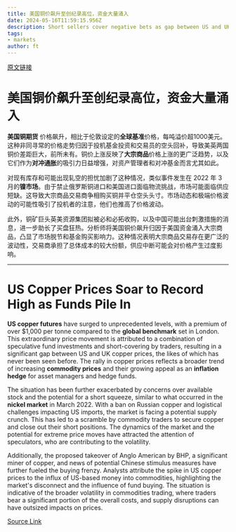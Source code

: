 ```yaml
---
title: 美国铜价飙升至创纪录高位，资金大量涌入
date: 2024-05-16T11:59:15.956Z
description: Short sellers cover negative bets as gap between US and UK prices hits largest on record
tags: 
- markets
author: ft
---
```


[原文链接](https://ft.com/content/4b672545-0049-4250-ad86-0064bbfbc0a2)

# 美国铜价飙升至创纪录高位，资金大量涌入

**美国铜期货** 价格飙升，相比于伦敦设定的**全球基准**价格，每吨溢价超1000美元。这种非同寻常的价格走势归因于投机基金投资和交易员的空头回补，导致美英两国铜价差距巨大，前所未有。铜价上涨反映了**大宗商品**价格上涨的更广泛趋势，以及它们作为**对冲通胀**的吸引力日益增强，对资产管理者和对冲基金而言尤其如此。

对现有库存和可能出现轧空的担忧加剧了这种情况，类似事件发生在 2022 年 3 月的**镍市场**。由于禁止俄罗斯铜进口和美国进口面临物流挑战，市场可能面临供应短缺。这导致大宗商品交易商争相购买铜并平仓空头头寸。市场动态和极端价格波动的可能性吸引了投机者的注意，他们也推高了价格波动。

此外，铜矿巨头英美资源集团拟被必和必拓收购，以及中国可能出台刺激措施的消息，进一步助长了买盘狂热。分析师将美国铜价飙升归因于美国资金涌入大宗商品，凸显了市场脱节和基金购买影响力。这种情况表明大宗商品交易存在更广泛的波动性，交易商承担了总体成本的较大份额，供应中断可能会对价格产生过度影响。

---

# US Copper Prices Soar to Record High as Funds Pile In 

**US copper futures** have surged to unprecedented levels, with a premium of over $1,000 per tonne compared to the **global benchmark** set in London. This extraordinary price movement is attributed to a combination of speculative fund investments and short-covering by traders, resulting in a significant gap between US and UK copper prices, the likes of which has never been seen before. The rally in copper prices reflects a broader trend of increasing **commodity prices** and their growing appeal as an **inflation hedge** for asset managers and hedge funds. 

The situation has been further exacerbated by concerns over available stock and the potential for a short squeeze, similar to what occurred in the **nickel market** in March 2022. With a ban on Russian copper and logistical challenges impacting US imports, the market is facing a potential supply crunch. This has led to a scramble by commodity traders to secure copper and close out their short positions. The dynamics of the market and the potential for extreme price moves have attracted the attention of speculators, who are contributing to the volatility. 

Additionally, the proposed takeover of Anglo American by BHP, a significant miner of copper, and news of potential Chinese stimulus measures have further fueled the buying frenzy. Analysts attribute the spike in US copper prices to the influx of US-based money into commodities, highlighting the market's disconnect and the influence of fund buying. The situation is indicative of the broader volatility in commodities trading, where traders bear a significant portion of the overall costs, and supply disruptions can have outsized impacts on prices.

[Source Link](https://ft.com/content/4b672545-0049-4250-ad86-0064bbfbc0a2)

